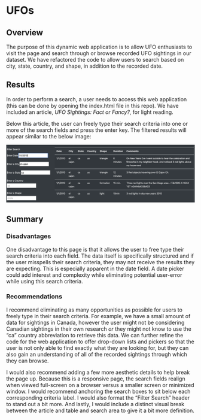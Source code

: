 # UFOs
## Overview

The purpose of this dynamic web application is to allow UFO enthusiasts to visit the page and search through or browse recorded UFO sightings in our dataset. We have refactored the code to allow users to search based on city, state, country, and shape, in addition to the recorded date.

## Results

In order to perform a search, a user needs to access this web application (this can be done by opening the index.html file in this repo). We have included an article, *UFO Sightings: Fact or Fancy?*, for light reading. 

Below this article, the user can freely type their search criteria into one or more of the search fields and press the enter key. The filtered results will appear similar to the below image:


![Figure 1](Resources/example.png)

## Summary

### Disadvantages
One disadvantage to this page is that it allows the user to free type their search criteria into each field. The data itself is specifically structured and if the user misspells their search criteria, they may not receive the results they are expecting. This is especially apparent in the date field. A date picker could add interest and complexity while eliminating potential user-error while using this search criteria.

### Recommendations
I recommend eliminating as many opportunities as possible for users to freely type in their search criteria. For example, we have a small amount of data for sightings in Canada, however the user might not be considering Canadian sightings in their own research *or* they might not know to use the “ca” country abbreviation to retrieve this data. We can further refine the code for the web application to offer drop-down lists and pickers so that the user is not only able to find exactly what they are looking for, but they can also gain an understanding of all of the recorded sightings through which they can browse.

I would also recommend adding a few more aesthetic details to help break the page up. Because this is a responsive page, the search fields realign when viewed full-screen on a browser versus a smaller screen or minimized window. I would recommend anchoring the search boxes to sit below each corresponding criteria label. I would also format the “Filter Search” header to stand out a bit more. And lastly, I would include a distinct visual break between the article and table and search area to give it a bit more definition.
